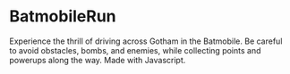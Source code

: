 # BatmobileRun
Experience the thrill of driving across Gotham in the Batmobile. Be careful to avoid obstacles, bombs, and enemies, while collecting points and powerups along the way. Made with Javascript.
